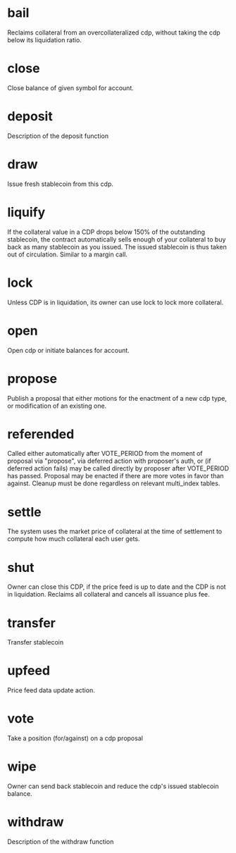 <h1 class="contract">bail</h1>
Reclaims collateral from an overcollateralized cdp, without taking the cdp below its liquidation ratio. 
<h1 class="contract">close</h1>
Close balance of given symbol for account.
<h1 class="contract">deposit</h1>
Description of the deposit function
<h1 class="contract">draw</h1>
Issue fresh stablecoin from this cdp.
<h1 class="contract">liquify</h1>
If the collateral value in a CDP drops below 150% of the outstanding stablecoin, the contract automatically sells enough of your collateral to buy back as many stablecoin as you issued. The issued stablecoin is thus taken out of circulation. Similar to a margin call.
<h1 class="contract">lock</h1>
Unless CDP is in liquidation, its owner can use lock to lock more collateral. 
<h1 class="contract">open</h1>
Open cdp or initiate balances for account.
<h1 class="contract">propose</h1>
Publish a proposal that either motions for the enactment of a new cdp type, or modification of an existing one.
<h1 class="contract">referended</h1>
Called either automatically after VOTE_PERIOD from the moment of proposal via "propose", via deferred action with proposer's auth, or (if deferred action fails) may be called directly by proposer after VOTE_PERIOD has passed. Proposal may be enacted if there are more votes in favor than against. Cleanup must be done regardless on relevant multi_index tables.
<h1 class="contract">settle</h1>
The system uses the market price of collateral at the time of settlement to compute how much collateral each user gets. 
<h1 class="contract">shut</h1>
Owner can close this CDP, if the price feed is up to date and the CDP is not in liquidation. Reclaims all collateral and cancels all issuance plus fee. 
<h1 class="contract">transfer</h1>
Transfer stablecoin
<h1 class="contract">upfeed</h1>
Price feed data update action.
<h1 class="contract">vote</h1>
Take a position (for/against) on a cdp proposal
<h1 class="contract">wipe</h1>
Owner can send back stablecoin and reduce the cdp's issued stablecoin balance.
<h1 class="contract">withdraw</h1>
Description of the withdraw function
